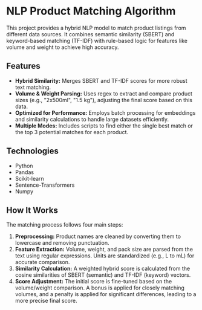 # NLP Product Matching Algorithm

This project provides a hybrid NLP model to match product listings from different data sources. It combines semantic similarity (SBERT) and keyword-based matching (TF-IDF) with rule-based logic for features like volume and weight to achieve high accuracy.

## Features

- **Hybrid Similarity:** Merges SBERT and TF-IDF scores for more robust text matching.
- **Volume & Weight Parsing:** Uses regex to extract and compare product sizes (e.g., "2x500ml", "1.5 kg"), adjusting the final score based on this data.
- **Optimized for Performance:** Employs batch processing for embeddings and similarity calculations to handle large datasets efficiently.
- **Multiple Modes:** Includes scripts to find either the single best match or the top 3 potential matches for each product.

## Technologies

- Python
- Pandas
- Scikit-learn
- Sentence-Transformers
- Numpy

## How It Works

The matching process follows four main steps:

1.  **Preprocessing:** Product names are cleaned by converting them to lowercase and removing punctuation.
2.  **Feature Extraction:** Volume, weight, and pack size are parsed from the text using regular expressions. Units are standardized (e.g., L to mL) for accurate comparison.
3.  **Similarity Calculation:** A weighted hybrid score is calculated from the cosine similarities of SBERT (semantic) and TF-IDF (keyword) vectors.
4.  **Score Adjustment:** The initial score is fine-tuned based on the volume/weight comparison. A bonus is applied for closely matching volumes, and a penalty is applied for significant differences, leading to a more precise final score.
